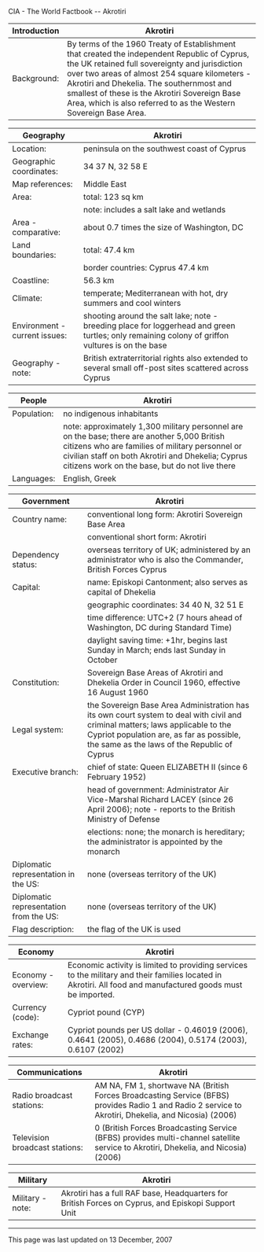 CIA - The World Factbook -- Akrotiri

| Introduction | Akrotiri |
| --- | --- |
| Background: | By terms of the 1960 Treaty of Establishment that created the independent Republic of Cyprus, the UK retained full sovereignty and jurisdiction over two areas of almost 254 square kilometers - Akrotiri and Dhekelia. The southernmost and smallest of these is the Akrotiri Sovereign Base Area, which is also referred to as the Western Sovereign Base Area. |

| Geography | Akrotiri |
| --- | --- |
| Location: | peninsula on the southwest coast of Cyprus |
| Geographic coordinates: | 34 37 N, 32 58 E |
| Map references: | Middle East |
| Area: | total: 123 sq km |
| | note: includes a salt lake and wetlands |
| Area - comparative: | about 0.7 times the size of Washington, DC |
| Land boundaries: | total: 47.4 km |
| | border countries: Cyprus 47.4 km |
| Coastline: | 56.3 km |
| Climate: | temperate; Mediterranean with hot, dry summers and cool winters |
| Environment - current issues: | shooting around the salt lake; note - breeding place for loggerhead and green turtles; only remaining colony of griffon vultures is on the base |
| Geography - note: | British extraterritorial rights also extended to several small off-post sites scattered across Cyprus |

| People | Akrotiri |
| --- | --- |
| Population: | no indigenous inhabitants |
| | note: approximately 1,300 military personnel are on the base; there are another 5,000 British citizens who are families of military personnel or civilian staff on both Akrotiri and Dhekelia; Cyprus citizens work on the base, but do not live there |
| Languages: | English, Greek |

| Government | Akrotiri |
| --- | --- |
| Country name: | conventional long form: Akrotiri Sovereign Base Area |
| | conventional short form: Akrotiri |
| Dependency status: | overseas territory of UK; administered by an administrator who is also the Commander, British Forces Cyprus |
| Capital: | name: Episkopi Cantonment; also serves as capital of Dhekelia |
| | geographic coordinates: 34 40 N, 32 51 E |
| | time difference: UTC+2 (7 hours ahead of Washington, DC during Standard Time) |
| | daylight saving time: +1hr, begins last Sunday in March; ends last Sunday in October |
| Constitution: | Sovereign Base Areas of Akrotiri and Dhekelia Order in Council 1960, effective 16 August 1960 |
| Legal system: | the Sovereign Base Area Administration has its own court system to deal with civil and criminal matters; laws applicable to the Cypriot population are, as far as possible, the same as the laws of the Republic of Cyprus |
| Executive branch: | chief of state: Queen ELIZABETH II (since 6 February 1952) |
| | head of government: Administrator Air Vice-Marshal Richard LACEY (since 26 April 2006); note - reports to the British Ministry of Defense |
| | elections: none; the monarch is hereditary; the administrator is appointed by the monarch |
| Diplomatic representation in the US: | none (overseas territory of the UK) |
| Diplomatic representation from the US: | none (overseas territory of the UK) |
| Flag description: | the flag of the UK is used |

| Economy | Akrotiri |
| --- | --- |
| Economy - overview: | Economic activity is limited to providing services to the military and their families located in Akrotiri. All food and manufactured goods must be imported. |
| Currency (code): | Cypriot pound (CYP) |
| Exchange rates: | Cypriot pounds per US dollar - 0.46019 (2006), 0.4641 (2005), 0.4686 (2004), 0.5174 (2003), 0.6107 (2002) |

| Communications | Akrotiri |
| --- | --- |
| Radio broadcast stations: | AM NA, FM 1, shortwave NA (British Forces Broadcasting Service (BFBS) provides Radio 1 and Radio 2 service to Akrotiri, Dhekelia, and Nicosia) (2006) |
| Television broadcast stations: | 0 (British Forces Broadcasting Service (BFBS) provides multi-channel satellite service to Akrotiri, Dhekelia, and Nicosia) (2006) |

| Military | Akrotiri |
| --- | --- |
| Military - note: | Akrotiri has a full RAF base, Headquarters for British Forces on Cyprus, and Episkopi Support Unit |

---
This page was last updated on 13 December, 2007                      